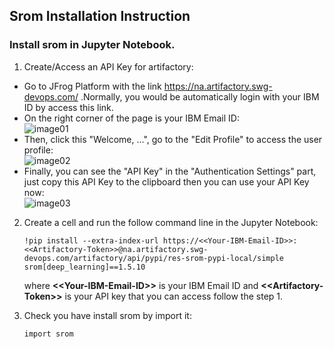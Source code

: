 ## Srom Installation Instruction

### Install srom in Jupyter Notebook.

1. Create/Access an API Key for artifactory:

- Go to JFrog Platform with the link https://na.artifactory.swg-devops.com/ .Normally, you would be automatically login with your IBM ID by access this link.
- On the right corner of the page is your IBM Email ID:<br />
![image01](https://github.com/syhAnna/Model-Inspection/blob/main/images/01.jpg)
- Then, click this "Welcome, ...", go to the "Edit Profile" to access the user profile:<br />
![image02](https://github.com/syhAnna/Model-Inspection/blob/main/images/02.jpg)
- Finally, you can see the "API Key" in the "Authentication Settings" part, just copy this API Key to the clipboard then you can use your API Key now:<br />
![image03](https://github.com/syhAnna/Model-Inspection/blob/main/images/03.jpg)


2. Create a cell and run the follow command line in the Jupyter Notebook:
    ```
    !pip install --extra-index-url https://<<Your-IBM-Email-ID>>:<<Artifactory-Token>>@na.artifactory.swg-devops.com/artifactory/api/pypi/res-srom-pypi-local/simple srom[deep_learning]==1.5.10
    ```
    where **\<<Your-IBM-Email-ID\>>** is your IBM Email ID and **\<<Artifactory-Token\>>** is your API key that you can access follow the step 1.
 
3. Check you have install srom by import it:
    ```
    import srom
    ```
